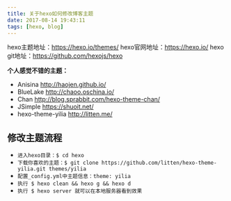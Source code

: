 ```yaml
---
title: 关于hexo如何修改博客主题
date: 2017-08-14 19:43:11
tags: [hexo, blog]
---
```

hexo主题地址：<https://hexo.io/themes/>
hexo官网地址：<https://hexo.io/>
hexo git地址：<https://github.com/hexojs/hexo>

**个人感觉不错的主题：**
* Anisina <http://haojen.github.io/>
* BlueLake <http://chaoo.oschina.io/>
* Chan <http://blog.sprabbit.com/hexo-theme-chan/>
* JSimple <https://shuoit.net/>
* hexo-theme-yilia <http://litten.me/>

## 修改主题流程
* `进入hexo目录：$ cd hexo`
* `下载你喜欢的主题：$ git clone https://github.com/litten/hexo-theme-yilia.git themes/yilia`
* `配置_config.yml中主题信息：theme: yilia`
* `执行 $ hexo clean && hexo g && hexo d`
* `执行 $ hexo server 就可以在本地服务器看到效果`


